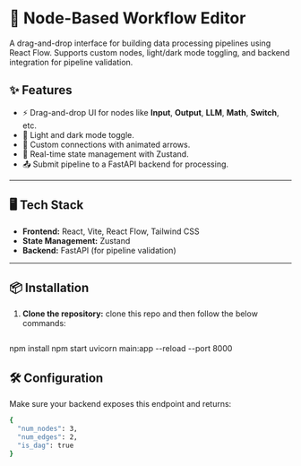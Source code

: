

# 🧠 Node-Based Workflow Editor

A drag-and-drop interface for building data processing pipelines using React Flow. Supports custom nodes, light/dark mode toggling, and backend integration for pipeline validation.

## ✨ Features

- ⚡ Drag-and-drop UI for nodes like **Input**, **Output**, **LLM**, **Math**, **Switch**, etc.
- 🌙 Light and dark mode toggle.
- 🔁 Custom connections with animated arrows.
- 🔄 Real-time state management with Zustand.
- 📤 Submit pipeline to a FastAPI backend for processing.

---

## 🖥️ Tech Stack

- **Frontend:** React, Vite, React Flow, Tailwind CSS 
- **State Management:** Zustand
- **Backend:** FastAPI (for pipeline validation)

---

## 📦 Installation

1. **Clone the repository:**
   clone this repo and then follow the below commands:
   ```bash
   
  npm install
  npm start
  uvicorn main:app --reload --port 8000

##  🛠️ Configuration
Make sure your backend exposes this endpoint and returns:
```bash
{
  "num_nodes": 3,
  "num_edges": 2,
  "is_dag": true
}
